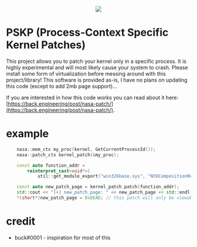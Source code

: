 <center><img src="https://i.imgur.com/nMJp1oA.png"/></center>

# PSKP (Process-Context Specific Kernel Patches)

This project allows you to patch your kernel only in a specific process. It is highly experimental and will most likely cause your system to crash. Please install some form of virtualization before messing around
with this project/library! This software is provided as-is, I have no plans on updating this code (except to add 2mb page support)... 

If you are interested in how this code works you can read about it here: [https://back.engineering/post/nasa-patch/](https://back.engineering/post/nasa-patch/).

# example

```cpp
	nasa::mem_ctx my_proc(kernel, GetCurrentProcessId());
	nasa::patch_ctx kernel_patch(&my_proc);

	const auto function_addr =
		reinterpret_cast<void*>(
			util::get_module_export("win32kbase.sys", "NtDCompositionRetireFrame"));

	const auto new_patch_page = kernel_patch.patch(function_addr);
	std::cout << "[+] new_patch_page: " << new_patch_page << std::endl;
	*(short*)new_patch_page = 0xDEAD; // this patch will only be viewable inside of your context...
```

# credit
* buck#0001 - inspiration for most of this